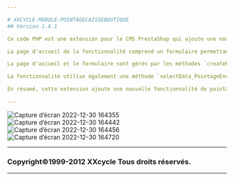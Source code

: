 ```yaml
---

# XXCYCLE-MODULE-POINTAGECAISSEBOUTIQUE
## Version 1.4.1

Ce code PHP est une extension pour le CMS PrestaShop qui ajoute une nouvelle fonctionnalité de pointage et d'encaissement de boutique dans l'interface d'administration de PrestaShop. La fonctionnalité est accessible via une nouvelle page dans l'interface d'administration, accessible via le menu "Modules" puis "Pointage Encaissement Boutique".

La page d'accueil de la fonctionnalité comprend un formulaire permettant de sélectionner une date, un mode (nom de la boutique) et un type de paiement. Lorsque le formulaire est soumis, la page affiche une liste de données filtrée en fonction de ces critères de filtrage. Les données incluent la date et l'heure de chaque paiement, le nom de la boutique, le type de paiement, le montant du paiement et le nom du client associé au paiement.

La page d'accueil et le formulaire sont gérés par les méthodes `createForm_PointageEncaissementBoutique_Accueil_Afficher` et `createForm_PointageEncaissementBoutique_Accueil_Creation`. La méthode `createForm_PointageEncaissementBoutique_Pointage_Afficher` gère l'affichage de la liste de données filtrée. Toutes les méthodes sont des actions de contrôleur dans une application Symfony et utilisent des templates Twig pour afficher le contenu HTML.

La fonctionnalité utilise également une méthode `selectData_PointageEncaissementBoutique_All` pour récupérer les données de la base de données de PrestaShop. Cette méthode utilise une requête SQL avec des paramètres de filtrage pour sélectionner les données appropriées de la base de données.

En résumé, cette extension ajoute une nouvelle fonctionnalité de pointage et d'encaissement de boutique dans l'interface d'administration de PrestaShop, permettant de filtrer une liste de données de paiement en fonction de la date, du nom de la boutique et du type de paiement.

---
```


![Capture d’écran 2022-12-30 164355](https://user-images.githubusercontent.com/46538211/210088220-fa2e8773-daf4-4b24-9efa-e08c712cd393.png)
![Capture d’écran 2022-12-30 164442](https://user-images.githubusercontent.com/46538211/210088233-3d2437da-f6ce-4dd7-a10e-1162da22c335.png)
![Capture d’écran 2022-12-30 164456](https://user-images.githubusercontent.com/46538211/210088244-c68dbc3e-4f0b-468e-8921-954c9493ba2c.png)
![Capture d’écran 2022-12-30 164720](https://user-images.githubusercontent.com/46538211/210088256-072a63e7-8bae-4377-81dc-076ee714e92f.png)

---

### Copyright©1999-2012 XXcycle Tous droits réservés.

---
